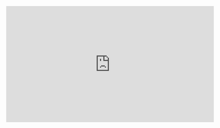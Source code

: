 <iframe width="560" height="315" src="https://www.youtube.com/embed/y3kEaMb4idw" title="YouTube video player"
    frameborder="0"
    allow="accelerometer; autoplay; clipboard-write; encrypted-media; gyroscope; picture-in-picture; web-share"
    allowfullscreen></iframe>
